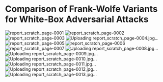 # Comparison of Frank-Wolfe Variants for White-Box Adversarial Attacks

![report_scratch_page-0001](https://github.com/user-attachments/assets/bec418e9-8666-45a0-bb8f-d588bdc56578)
![report_scratch_page-0002](https://github.com/user-attachments/assets/7008d270-ec6c-48cc-9d14-c001b407c50d)
![report_scratch_page-0003](https://github.com/user-attachments/assets/dbe7d6f5-6ebe-4456-a4e6-1ce4ff6295d0)
![Uploading report_scratch_page-0004.jpg…]()
![report_scratch_page-0005](https://github.com/user-attachments/assets/dd0e96de-3311-4171-af00-84e412a9b206)
![report_scratch_page-0006](https://github.com/user-attachments/assets/94145c19-42df-4802-8a6f-96117e79977a)
![report_scratch_page-0007](https://github.com/user-attachments/assets/31d469a5-d4d1-4e19-a879-7b7551533fd4)
![Uploading report_scratch_page-0008.jpg…]()
![Uploading report_scratch_page-0009.jpg…]()
![Uploading report_scratch_page-0010.jpg…]()
![Uploading report_scratch_page-0011.jpg…]()
![Uploading report_scratch_page-0012.jpg…]()
![Uploading report_scratch_page-0013.jpg…]()
